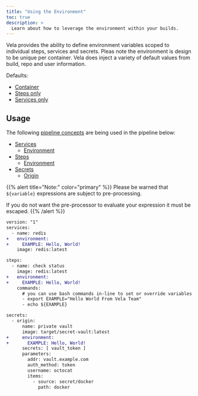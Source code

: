 ```yaml
---
title: "Using the Environment"
toc: true
description: >
  Learn about how to leverage the environment within your builds.
---
```


Vela provides the ability to define environment variables scoped to individual steps, services and secrets. Pleas note the environment is design to be unique per container. Vela does inject a variety of default values from build, repo and user information.

Defaults:

* [Container](/docs/reference/environment/variables/#container-defaults)
* [Steps only](/docs/reference/environment/variables/#step-only-defaults)
* [Services only](/docs/reference/environment/variables/#service-only-defaults)

## Usage

The following [pipeline concepts](/docs/tour) are being used in the pipeline below:

* [Services](/docs/tour/services/)
  * [Environment](/docs/tour/environment/)
* [Steps](/docs/tour/steps/)
  * [Environment](/docs/tour/environment/)
* [Secrets](/docs/tour/secrets/)
  * [Origin](/docs/tour/secrets/)

{{% alert title="Note:" color="primary" %}}
Please be warned that `${variable}` expressions are subject to pre-processing.

If you do not want the pre-processor to evaluate your expression it must be escaped.
{{% /alert %}}

```diff
version: "1"
services:
  - name: redis
+   environment:
+     EXAMPLE: Hello, World!
    image: redis:latest

steps:
  - name: check status
    image: redis:latest
+   environment:
+     EXAMPLE: Hello, World!
    commands:
      # you can use bash commands in-line to set or override variables
      - export EXAMPLE="Hello World From Vela Team"
      - echo ${EXAMPLE}

secrets:
  - origin:
      name: private vault
      image: target/secret-vault:latest
+     environment:
+       EXAMPLE: Hello, World!
      secrets: [ vault_token ]
      parameters:
        addr: vault.example.com
        auth_method: token
        username: octocat
        items:
          - source: secret/docker
            path: docker
```
